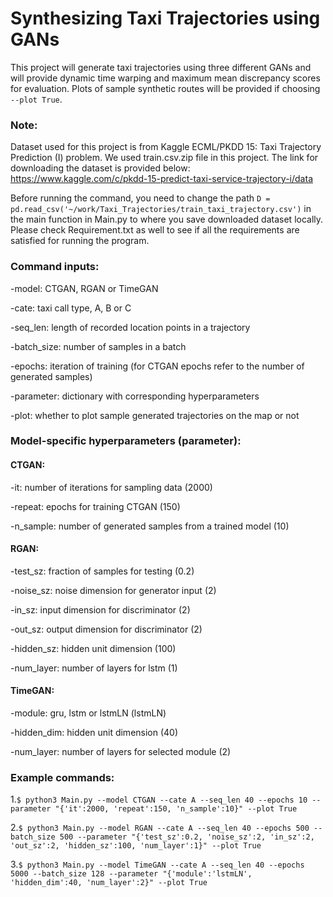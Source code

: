 # Synthesizing Taxi Trajectories using GANs
This project will generate taxi trajectories using three different GANs and will provide dynamic time warping and maximum mean discrepancy scores for evaluation. Plots of sample synthetic routes will be provided if choosing `--plot True`.

### Note:
Dataset used for this project is from Kaggle ECML/PKDD 15: Taxi Trajectory Prediction (I) problem. We used train.csv.zip file in this project. The link for downloading the dataset is provided below:
https://www.kaggle.com/c/pkdd-15-predict-taxi-service-trajectory-i/data

Before running the command, you need to change the path `D = pd.read_csv('~/work/Taxi_Trajectories/train_taxi_trajectory.csv')` in the main function in Main.py to where you save downloaded dataset locally. Please check Requirement.txt as well to see if all the requirements are satisfied for running the program.

### Command inputs:
-model: CTGAN, RGAN or TimeGAN

-cate: taxi call type, A, B or C

-seq_len: length of recorded location points in a trajectory

-batch_size: number of samples in a batch

-epochs: iteration of training (for CTGAN epochs refer to the number of generated samples)

-parameter: dictionary with corresponding hyperparameters

-plot: whether to plot sample generated trajectories on the map or not

### Model-specific hyperparameters (parameter):
#### CTGAN:
-it: number of iterations for sampling data (2000)

-repeat: epochs for training CTGAN (150)

-n_sample: number of generated samples from a trained model (10)

#### RGAN:
-test_sz: fraction of samples for testing (0.2)

-noise_sz: noise dimension for generator input (2)

-in_sz: input dimension for discriminator (2)

-out_sz: output dimension for discriminator (2)

-hidden_sz: hidden unit dimension (100)

-num_layer: number of layers for lstm (1)

#### TimeGAN:
-module: gru, lstm or lstmLN (lstmLN)

-hidden_dim: hidden unit dimension (40)

-num_layer: number of layers for selected module (2)

### Example commands:
1.`$ python3 Main.py --model CTGAN --cate A --seq_len 40 --epochs 10 --parameter "{'it':2000, 'repeat':150, 'n_sample':10}" --plot True`

2.`$ python3 Main.py --model RGAN --cate A --seq_len 40 --epochs 500 --batch_size 500 --parameter "{'test_sz':0.2, 'noise_sz':2, 'in_sz':2, 'out_sz':2, 'hidden_sz':100, 'num_layer':1}" --plot True`

3.`$ python3 Main.py --model TimeGAN --cate A --seq_len 40 --epochs 5000 --batch_size 128 --parameter "{'module':'lstmLN', 'hidden_dim':40, 'num_layer':2}" --plot True`
